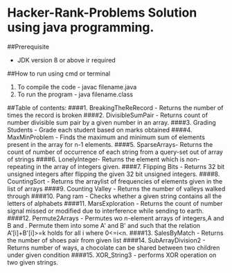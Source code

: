 # Hacker-Rank-Problems Solution using java programming. 

##Prerequisite 
- JDK version 8 or above ir required


##How to run using cmd or terminal
  1. To compile the code - javac filename.java
  2. To  run the program - java  filename.class

##Table of contents:
####1. BreakingTheReRecord - Returns the number of times the record is broken
####2. DivisibleSumPair - Returns count of number divisible sum pair by a given number in an array.
####3. Grading Students - Grade each student based on marks obtained
####4. MaxMinProblem - Finds the maximum and minimum sum of elements present in the array for n-1 elements.
####5. SparseArrays- Returns the count of number of occurrence of each string from a query-set out of array of strings 
####6. LonelyInteger- Returns the element which is non-repeating in the array of integers given.
####7. Flipping Bits - Returns 32 bit unsigned integers after flipping the given 32 bit unsigned integers.
####8. CountingSort - Returns the arraylist of frequencies of elements given in the list of arrays
####9. Counting Valley - Returns the number of valleys walked through
####10. Pang ram - Checks whether a given string contains all the letters of alphabets
####11. MarsExploration - Returns the count of number signal missed or modified due to interference while sending to earth.
####12. Permute2Arrays -  Permutes wo n-element arrays of integers,A and B  and . Permute them into some A' and B' and such that the relation A'[i]+B'[i]>=k  holds for all i where 0<=i<n.
####13. SalesByMatch - Returns the number of shoes pair from given list
####14. SubArrayDivision2 - Returns number of ways, a chocolate can be shared between two children under given condition
####15. XOR_String3 - performs XOR operation on two given strings. 

